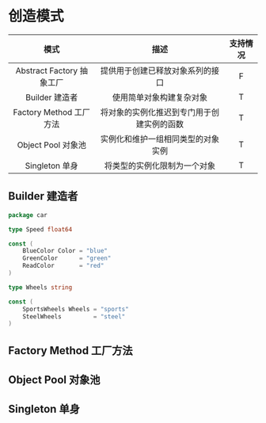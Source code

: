 # 创造模式

|模式|描述|支持情况|
|:-:|:-:|:-:|
|Abstract Factory 抽象工厂|提供用于创建已释放对象系列的接口|F|
|Builder 建造者|使用简单对象构建复杂对象|T|
|Factory Method 工厂方法|将对象的实例化推迟到专门用于创建实例的函数|T|
|Object Pool 对象池|实例化和维护一组相同类型的对象实例|T|
|Singleton 单身|将类型的实例化限制为一个对象|T|

## Builder 建造者

``` go
package car 

type Speed float64

const (
    BlueColor Color = "blue"
    GreenColor      = "green"
    ReadColor       = "red"
)

type Wheels string

const (
    SportsWheels Wheels = "sports"
    SteelWheels         = "steel"
)
```

## Factory Method 工厂方法 
## Object Pool 对象池
## Singleton 单身
